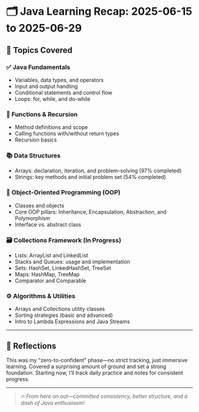 # 🗂️ Java Learning Recap: 2025-06-15 to 2025-06-29

## 📘 Topics Covered

### ✅ Java Fundamentals

- Variables, data types, and operators
- Input and output handling
- Conditional statements and control flow
- Loops: for, while, and do-while

### 🔁 Functions & Recursion

- Method definitions and scope
- Calling functions with/without return types
- Recursion basics

### 📚 Data Structures

- Arrays: declaration, iteration, and problem-solving (97% completed)
- Strings: key methods and initial problem set (54% completed)

### 🧱 Object-Oriented Programming (OOP)

- Classes and objects
- Core OOP pillars: Inheritance, Encapsulation, Abstraction, and Polymorphism
- Interface vs. abstract class

### 🗃️ Collections Framework (In Progress)

- Lists: ArrayList and LinkedList
- Stacks and Queues: usage and implementation
- Sets: HashSet, LinkedHashSet, TreeSet
- Maps: HashMap, TreeMap
- Comparator and Comparable

### ⚙️ Algorithms & Utilities

- Arrays and Collections utility classes
- Sorting strategies (basic and advanced)
- Intro to Lambda Expressions and Java Streams

---

## 🧠 Reflections

This was my “zero-to-confident” phase—no strict tracking, just immersive learning. Covered a surprising amount of ground and set a strong foundation. Starting now, I’ll track daily practice and notes for consistent progress.

---

> 🔥 _From here on out—committed consistency, better structure, and a dash of Java enthusiasm!_
